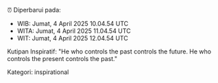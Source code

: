 ⏰ Diperbarui pada:
- WIB: Jumat, 4 April 2025 10.04.54 UTC
- WITA: Jumat, 4 April 2025 11.04.54 UTC
- WIT: Jumat, 4 April 2025 12.04.54 UTC

Kutipan Inspiratif:
"He who controls the past controls the future. He who controls the present controls the past."


Kategori: inspirational

